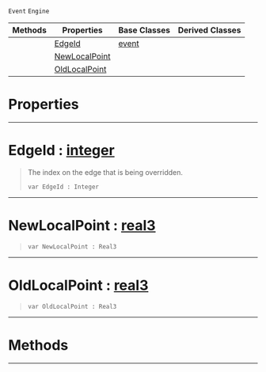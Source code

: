  `Event` `Engine`



|Methods|Properties|Base Classes|Derived Classes|
|---|---|---|---|
| |[ EdgeId](https://github.com/zeroengineteam/ZeroDocs/blob/master/code_reference/class_reference/objectlinkpointchangedevent.markdown#edgeid-zero-engine-docum)|[event](https://github.com/zeroengineteam/ZeroDocs/blob/master/code_reference/class_reference/event.markdown)| |
| |[ NewLocalPoint](https://github.com/zeroengineteam/ZeroDocs/blob/master/code_reference/class_reference/objectlinkpointchangedevent.markdown#newlocalpoint-zero-engin)| | |
| |[ OldLocalPoint](https://github.com/zeroengineteam/ZeroDocs/blob/master/code_reference/class_reference/objectlinkpointchangedevent.markdown#oldlocalpoint-zero-engin)| | |


 #  Properties


---  
 #  EdgeId : [integer](https://github.com/zeroengineteam/ZeroDocs/blob/master/code_reference/nada_base_types/integer.markdown)

> The index on the edge that is being overridden.
> ``` lang=cpp, name=Nada
> var EdgeId : Integer


---  
 #  NewLocalPoint : [real3](https://github.com/zeroengineteam/ZeroDocs/blob/master/code_reference/nada_base_types/real3.markdown)

> 
> ``` lang=cpp, name=Nada
> var NewLocalPoint : Real3


---  
 #  OldLocalPoint : [real3](https://github.com/zeroengineteam/ZeroDocs/blob/master/code_reference/nada_base_types/real3.markdown)

> 
> ``` lang=cpp, name=Nada
> var OldLocalPoint : Real3


---  
 #  Methods


---  
 

 